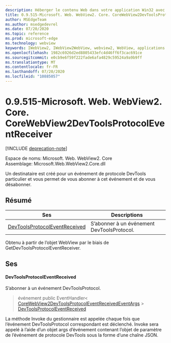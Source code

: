 ```yaml
---
description: Héberger le contenu Web dans votre application Win32 avec le contrôle Microsoft Edge WebView2
title: 0.9.515-Microsoft. Web. WebView2. Core. CoreWebView2DevToolsProtocolEventReceiver
author: MSEdgeTeam
ms.author: msedgedevrel
ms.date: 07/20/2020
ms.topic: reference
ms.prod: microsoft-edge
ms.technology: webview
keywords: IWebView2, IWebView2WebView, webview2, WebView, applications Win32, Win32, Edge, ICoreWebView2, ICoreWebView2Controller, contrôle de navigateur, html Edge
ms.openlocfilehash: 1982c6926d2ed8805433efc4d46ff6f3cac691ce
ms.sourcegitcommit: e0cb9e6f59f222fade6afa4829c59524a9a9b9ff
ms.translationtype: MT
ms.contentlocale: fr-FR
ms.lasthandoff: 07/20/2020
ms.locfileid: "10885057"
---
```

# 0.9.515-Microsoft. Web. WebView2. Core. CoreWebView2DevToolsProtocolEventReceiver 

[!INCLUDE [deprecation-note](../../includes/deprecation-note.md)]

Espace de noms: Microsoft. Web. WebView2. Core \
Assemblage: Microsoft.Web.WebView2.Core.dll

Un destinataire est créé pour un événement de protocole DevTools particulier et vous permet de vous abonner à cet événement et de vous désabonner.

## Résumé

 Ses                        | Descriptions
--------------------------------|---------------------------------------------
[DevToolsProtocolEventReceived](#devtoolsprotocoleventreceived) | S’abonner à un événement DevToolsProtocol.

Obtenu à partir de l’objet WebView par le biais de GetDevToolsProtocolEventReceiver.

## Ses

#### DevToolsProtocolEventReceived 

S’abonner à un événement DevToolsProtocol.

> événement public EventHandler< [CoreWebView2DevToolsProtocolEventReceivedEventArgs](microsoft-web-webview2-core-corewebview2devtoolsprotocoleventreceivedeventargs.md)  >  [DevToolsProtocolEventReceived](#devtoolsprotocoleventreceived)

La méthode Invoke du gestionnaire est appelée chaque fois que l’événement DevToolsProtocol correspondant est déclenché. Invoke sera appelé à l’aide d’un objet args d’événement contenant l’objet de paramètre de l’événement de protocole DevTools sous la forme d’une chaîne JSON.

